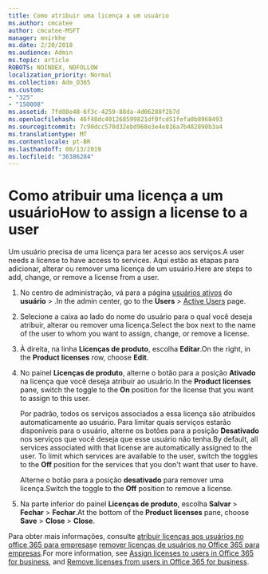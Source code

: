 ```yaml
---
title: Como atribuir uma licença a um usuário
ms.author: cmcatee
author: cmcatee-MSFT
manager: mnirkhe
ms.date: 2/20/2018
ms.audience: Admin
ms.topic: article
ROBOTS: NOINDEX, NOFOLLOW
localization_priority: Normal
ms.collection: Adm_O365
ms.custom:
- "325"
- "150008"
ms.assetid: 7fd08e48-6f3c-4259-88da-4d06288f2b7d
ms.openlocfilehash: 46f48dc401268599821df0fcd51fefa0b8968493
ms.sourcegitcommit: 7c90dcc570d32ebd968e3e4e816a7b482890b3a4
ms.translationtype: MT
ms.contentlocale: pt-BR
ms.lasthandoff: 08/13/2019
ms.locfileid: "36386284"
---
```

# <a name="how-to-assign-a-license-to-a-user"></a><span data-ttu-id="15a29-102">Como atribuir uma licença a um usuário</span><span class="sxs-lookup"><span data-stu-id="15a29-102">How to assign a license to a user</span></span>

<span data-ttu-id="15a29-103">Um usuário precisa de uma licença para ter acesso aos serviços.</span><span class="sxs-lookup"><span data-stu-id="15a29-103">A user needs a license to have access to services.</span></span> <span data-ttu-id="15a29-104">Aqui estão as etapas para adicionar, alterar ou remover uma licença de um usuário.</span><span class="sxs-lookup"><span data-stu-id="15a29-104">Here are steps to add, change, or remove a license from a user.</span></span>
  
1. <span data-ttu-id="15a29-105">No centro de administração, vá para a página [usuários ativos](https://go.microsoft.com/fwlink/p/?linkid=834822) do **usuário** \> .</span><span class="sxs-lookup"><span data-stu-id="15a29-105">In the admin center, go to the **Users** \> [Active Users](https://go.microsoft.com/fwlink/p/?linkid=834822) page.</span></span>

2. <span data-ttu-id="15a29-106">Selecione a caixa ao lado do nome do usuário para o qual você deseja atribuir, alterar ou remover uma licença.</span><span class="sxs-lookup"><span data-stu-id="15a29-106">Select the box next to the name of the user to whom you want to assign, change, or remove a license.</span></span>

3. <span data-ttu-id="15a29-107">À direita, na linha **Licenças de produto**, escolha **Editar**.</span><span class="sxs-lookup"><span data-stu-id="15a29-107">On the right, in the **Product licenses** row, choose **Edit**.</span></span>

4. <span data-ttu-id="15a29-108">No painel **Licenças de produto**, alterne o botão para a posição **Ativado** na licença que você deseja atribuir ao usuário.</span><span class="sxs-lookup"><span data-stu-id="15a29-108">In the **Product licenses** pane, switch the toggle to the **On** position for the license that you want to assign to this user.</span></span>

    <span data-ttu-id="15a29-p102">Por padrão, todos os serviços associados a essa licença são atribuídos automaticamente ao usuário. Para limitar quais serviços estarão disponíveis para o usuário, alterne os botões para a posição **Desativado** nos serviços que você deseja que esse usuário não tenha.</span><span class="sxs-lookup"><span data-stu-id="15a29-p102">By default, all services associated with that license are automatically assigned to the user. To limit which services are available to the user, switch the toggles to the **Off** position for the services that you don't want that user to have.</span></span>

    <span data-ttu-id="15a29-111">Alterne o botão para a posição **desativado** para remover uma licença.</span><span class="sxs-lookup"><span data-stu-id="15a29-111">Switch the toggle to the **Off** position to remove a license.</span></span>

5. <span data-ttu-id="15a29-112">Na parte inferior do painel **Licenças de produto**, escolha **Salvar** \> **Fechar** \> **Fechar**.</span><span class="sxs-lookup"><span data-stu-id="15a29-112">At the bottom of the **Product licenses** pane, choose **Save** \> **Close** \> **Close**.</span></span>

<span data-ttu-id="15a29-113">Para obter mais informações, consulte [atribuir licenças aos usuários no office 365 para empresas](https://docs.microsoft.com/en-us/office365/admin/subscriptions-and-billing/assign-licenses-to-users)e [remover licenças de usuários no Office 365 para empresas](https://docs.microsoft.com/en-us/office365/admin/subscriptions-and-billing/remove-licenses-from-users).</span><span class="sxs-lookup"><span data-stu-id="15a29-113">For more information, see [Assign licenses to users in Office 365 for business](https://docs.microsoft.com/en-us/office365/admin/subscriptions-and-billing/assign-licenses-to-users), and [Remove licenses from users in Office 365 for business](https://docs.microsoft.com/en-us/office365/admin/subscriptions-and-billing/remove-licenses-from-users).</span></span>